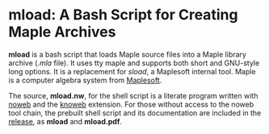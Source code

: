 <!--*- markdown -*-->
mload: A Bash Script for Creating Maple Archives
================================================

**mload** is a bash script that loads Maple source files into a Maple
library archive (*.mla* file).  It uses tty maple and supports both
short and GNU-style long options.  It is a replacement for *sload*, a
Maplesoft internal tool.  Maple is a computer algebra system from
[Maplesoft](https://www.maplesoft.com).

The source, **mload.nw**, for the shell script is a literate program
written with [noweb](https://github.com/nrnrnr/noweb) and the
[knoweb](https://github.com/JoeRiel/knoweb) extension.
For those without access to the noweb tool chain,
the prebuilt shell script and its documentation are included
in the [release](https://github.com/JoeRiel/mload/releases),
as **mload** and **mload.pdf**.
